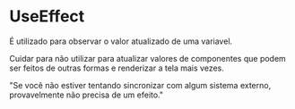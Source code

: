 # UseEffect

É utilizado para observar o valor atualizado de uma variavel.

Cuidar para não utilizar para atualizar valores de componentes que podem ser feitos de outras formas e renderizar a tela mais vezes.

"Se você não estiver tentando sincronizar com algum sistema externo, provavelmente não precisa de um efeito."